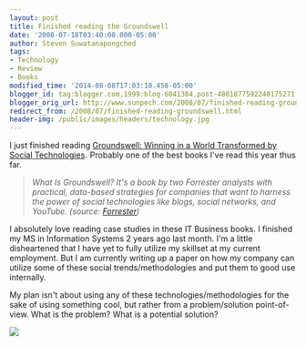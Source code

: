 ```yaml
---
layout: post
title: Finished reading the Groundswell
date: '2008-07-18T03:40:00.000-05:00'
author: Steven Suwatanapongched
tags:
- Technology
- Review
- Books
modified_time: '2014-08-08T17:03:10.458-05:00'
blogger_id: tag:blogger.com,1999:blog-6841384.post-4801877592240175271
blogger_orig_url: http://www.sunpech.com/2008/07/finished-reading-groundswell.html
redirect_from: /2008/07/finished-reading-groundswell.html
header-img: /public/images/headers/technology.jpg
---
```


I just finished reading <a href="http://www.amazon.com/gp/product/1422125009?ie=UTF8&amp;tag=sunpech-20&amp;linkCode=as2&amp;camp=1789&amp;creative=9325&amp;creativeASIN=1422125009">Groundswell: Winning in a World Transformed by Social Technologies</a><img alt="" border="0" height="1" src="http://www.assoc-amazon.com/e/ir?t=sunpech-20&amp;l=as2&amp;o=1&amp;a=1422125009" style="border: none !important; margin: 0px !important;" width="1" />.  Probably one of the best books I've read this year thus far.

<blockquote>
<i>What Is Groundswell? It's a book by two Forrester analysts with practical, data-based strategies for companies that want to harness the power of social technologies like blogs, social networks, and YouTube. (source: <a href="http://www.forrester.com/Groundswell">Forrester</a>)</i></blockquote>

I absolutely love reading case studies in these IT Business books.  I finished my MS in Information Systems 2 years ago last month.  I'm a little disheartened that I have yet to fully utilize my skillset at my current employment.  But I am currently writing up a paper on how my company can utilize some of these social trends/methodologies and put them to good use internally.

My plan isn't about using any of these technologies/methodologies for the sake of using something cool, but rather from a problem/solution point-of-view.  What is the problem?  What is a potential solution?

<a href="http://www.amazon.com/gp/product/1422161986/ref=as_li_ss_il?ie=UTF8&amp;tag=sunpech-20&amp;linkCode=as2&amp;camp=1789&amp;creative=390957&amp;creativeASIN=1422161986"><img border="0" src="http://ws.assoc-amazon.com/widgets/q?_encoding=UTF8&amp;Format=_SL160_&amp;ASIN=1422161986&amp;MarketPlace=US&amp;ID=AsinImage&amp;WS=1&amp;tag=sunpech-20&amp;ServiceVersion=20070822" /></a><img alt="" border="0" height="1" src="http://www.assoc-amazon.com/e/ir?t=sunpech-20&amp;l=as2&amp;o=1&amp;a=1422161986" style="border: none !important; margin: 0px !important;" width="1" />
